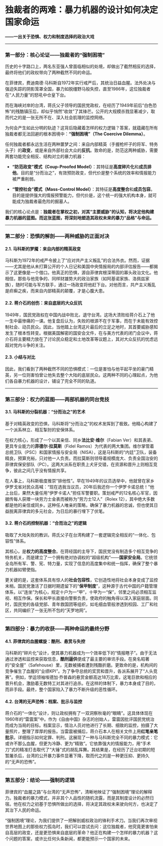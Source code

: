 # 独裁者的两难：暴力机器的设计如何决定国家命运

**——一出关于恐惧、权力和制度选择的政治大戏**

---

### 第一部分：核心论证——独裁者的“强制困境”

历史的十字路口上，两名东亚强人曾面临相似的处境，却做出了截然相反的选择，最终将他们的政权带向了两种截然不同的命运。

在菲律宾，费迪南德·马科斯自1972年实行戒严后，其统治日益血腥。法外处决与强迫失踪的阴影笼罩全国，暴力如脱缰野马般失控，直至1986年，这位独裁者在“人民力量”的怒吼中仓皇下台。

而在海峡对岸的台湾，蒋氏父子领导的国民党政权，在经历了1949年前后“白色恐怖”的残酷镇压后，却似乎悄然“收敛”了其锋芒。公开的大规模杀戮显著减少，取而代之的是一张无所不在、深入社会肌理的监控网络。

为何会产生如此分明的轨迹？这背后隐藏着怎样的权力逻辑？答案，就蕴藏在所有独裁者都无法回避的根本困境中：**“强制困境”（The Coercive Dilemma）**。

任何独裁者都永远生活在两种噩梦之间：来自内部精英（手握枪杆子的将军、特务头子）的**政变**，或是来自外部社会大众的**反抗**。致命的是，防范这两种威胁，需要两套功能完全相反、结构对立的暴力机器：

*   **“防范政变”模式（Coup-Proofed Model）**：其特征是**高度碎片化**和**成员排他**。目的是“分而治之”，有效预防政变，但代价是整个系统的效率和情报能力被严重削弱。

*   **“管控社会”模式（Mass-Control Model）**：其特征是**高度整合**和**成员包容**。目的是提供强大的情报预警能力，但代价是，这个统一的强大机构本身，就可能成为独裁者最危险的掘墓人。

我们的核心论点是：**独裁者在掌权之初，对其“主要威胁”的认知，将决定他构建暴力机器的蓝图。而这张蓝图，将深刻地塑造其政权未来的暴力“品格”与命运。**

---

### 第二部分：恐惧的解剖——两种威胁的正面对决

#### 2.1. 马科斯的梦魇：来自内部的精英政变

马科斯为1972年的戒严令披上了“应对共产主义叛乱”的合法外衣。然而，证据——尤其是他从未打算公开的个人日记和美国中央情报局的内部评估报告——都揭示了这更像是一个借口。他真正的恐惧，源自菲律宾根深蒂固的寡头政治文化。他相信，那些与他竞争的、同样财雄势大的政治家族（如阿基诺家族、洛佩兹家族），随时可能与军方联手，通过一场政变将他赶下台。对他而言，共产主义叛乱是疥癣之疾，而来自内部精英的颠覆，才是心腹大患。

#### 2.2. 蒋介石的创伤：来自底层的大众反抗

1949年，国民党政权在中国内战中败北，退守台湾。这场大溃败给蒋介石上了他一生中最惨痛的一课。他复盘后认为，失败的根源不在于军事，而在于未能有效控制社会、动员民众。因此，当他踏上台湾这片最后的立足之地时，其首要威胁感知发生了根本性转变。根据美国解密的国安会文件，在与美方代表的闭门会议中，蒋介石将主要精力放在了讨论民众稳定和土地改革等议题上，其对大众反抗的忧虑远超对党内斗争的关注。

#### 2.3. 小结与对比

因此，我们看到了两种截然不同的恐惧模式：一位是害怕与他平起平坐的豪门精英，另一位则害怕曾让他失去整个大陆的底层民众。这两种不同的心理起点，为他们各自暴力机器的设计，铺设了完全不同的轨道。

---

### 第三部分：权力的蓝图——两部机器的同台竞技

#### 3.1. 马科斯的分裂机器：“分而治之”的艺术

基于对精英政变的恐惧，马科斯将“分而治之”的权术发挥到了极致。他精心构建了一个派系林立、相互掣肘的安保体系。

在权力核心，形成了一个以其亲信、同乡**法比安·维尔**（Fabian Ver）和其表弟、更具专业能力的**菲德尔·拉莫斯**（Fidel Ramos）为代表的两大集团。维尔掌管着总统卫队（PSC）和国家情报与安全局（NISA），这是马科斯的“内廷”卫队，装备精良，预算充裕，只对他一人负责。而拉莫斯则领导着规模庞大、负责全国治安的菲律宾保安部队（PC）。这两大派系在职责上犬牙交错，在资源和晋升上则相互竞争，彼此之间几乎没有情报共享。

在人事上，马科斯极度推崇“排他性”。早在1949年的议员选举中，他就曾在家乡伊罗戈省对民众高喊：“现在选我当议员，20年后我还你一个伊罗卡诺总统！”他上台后，果然大量任用“伊罗卡诺人”担任军警要职。策划戒严的12名核心军官，因据传每人获赠一块劳力士金表而被称为“劳力士12人”（Rolex 12），其中绝大多数都是他的亲信或同乡。这种任人唯亲的策略，确保了暴力机器的忠诚，但也使其日益脱离菲律宾的多元社会，为日后的暴行埋下了伏笔。

#### 3.2. 蒋介石的控制机器：“合而治之”的逻辑

吸取了大陆失败的教训，蒋氏父子在台湾构建了一套逻辑完全相反的“一体化、包容性”体系。

其核心，是**权力的高度整合**。在蒋经国的主导下，国民党没有制造多个相互竞争的特务机关，而是建立了一个拥有绝对协调权的“超级机构”——**国家安全局**。它统领全岛所有军、警、宪、特力量，实现了信息的高度集中和统一指挥，确保了整个暴力机器如臂使指。

更关键的是，这套体系具有惊人的**社会包容性**，它创造性地将社会本身变成了监控末梢。国民党激活了日据时期遗留下的“**保甲制度**”，这种源于古代中国的户籍管理体系，以“连坐”为核心，规定十户为一“甲”，十甲为一“保”，邻里之间必须相互监视、相互作保。保长和甲长直接向警察负责，使政府的触角得以深入家庭层面。同时，国民党的各级党部、青年救国团等组织，如毛细血管般渗透到校园、工厂和社区，共同编织了一张无所不包的“天罗地网”。

---

### 第四部分：暴力的收获——两种命运的最终分野

#### 4.1. 菲律宾的血腥螺旋：酷刑、悬赏与失控

马科斯的“碎片化”设计，使其暴力机器成为一个效率低下的“情报瞎子”。由于无法通过渗透和监控来获取信息，**酷刑逼供**便成了最主要的审讯手段。在臭名昭著的“安全屋”（Safehouse）里，无数被捕者遭到残酷折磨。更致命的是，机构间的竞争催生了血腥的“业绩KPI”。为了争夺总统的奖赏和晋升，各派系展开了“人头竞赛”。例如，学运领袖埃德加·乔普森的悬赏金额高达18万比索，这笔巨款和相应的晋升机会，激励着无数特工对其进行追杀。在这样的体制下，暴力本身成了目的，而非手段。最终，整个国家陷入了暴力不断升级的恶性循环。

#### 4.2. 台湾的无声恐怖：档案、批示与监控

蒋介石的“一体化”设计，则让政权拥有了一双洞察秋毫的“眼睛”。这具体体现在1960年的“雷震案”中。作为《自由中国》杂志的创始人，雷震因批评国民党统治而成为当局的目标。档案显示，情治人员对他进行了长期、细致的监控，拍摄了大量照片，整理了厚厚的报告。当雷震被捕后，蒋介石本人在相关文件上用**红笔亲笔批示**，详细指示如何定罪、判刑。这展现了一种与马科斯完全不同的暴力模式：它或许不那么血腥，但更为冷静、更为“精致”。它依靠强大的情报能力，用“手术刀”式的精准打击取代了“大锤”式的胡乱挥舞。其结果是，在经历了迁台初期的短暂屠杀后，台湾的公开暴力事件显著下降，取而代之的是一种更压抑、更持久的“无声的恐怖”。

---

### 第五部分：结论——强制的逻辑

菲律宾的“血腥之路”与台湾的“无声恐怖”，清晰地映证了“强制困境”理论的解释力。独裁者的暴力模式，并非其个人品性的随机流露，而是其制度设计的必然归宿。他在权力之初基于恐惧所做出的选择，将决定其政权未来驶向何方，也决定了其治下人民的命运。

“强制困境”理论，为我们提供了一把解剖威权政治的锋利手术刀。当我们再次审视世界地图上的那些权力孤岛时，我们可以尝试去问：这位独裁者，他究竟更害怕来自高层的政变，还是更恐惧来自底层的革命？他正在构建一个怎样的暴力机器？这个问题的答案，或许比任何头条新闻，都更能预示一个国家的未来。